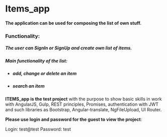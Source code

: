 # Items_app

#### The application can be used for composing the list of own stuff.

### Functionality:
##### The user can SignIn or SignUp and create own list of items. 
##### Main functionality of the list:
* ##### add, change or delete an item
* ##### search an item

**ITEMS_app is the test project** with the purpose to show basic skills in work with AngularJS, Gulp, REST principles, Promises, authentication with JWT and such libraries as Bootstrap, Angular-translate, NgFileUpload, UI Router.

**Please use login and password for the guest to view the project**:

Login: test@test
Password: test


